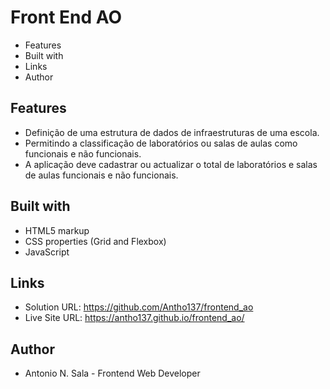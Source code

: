 # Front End AO

- Features
- Built with
- Links
- Author

## Features

- Definição de uma estrutura de dados de infraestruturas de uma escola.
- Permitindo a classificação de laboratórios ou salas de aulas como funcionais e não funcionais.
- A aplicação deve cadastrar ou actualizar o total de laboratórios e salas de aulas funcionais e não funcionais.

## Built with

- HTML5 markup 
- CSS properties (Grid and Flexbox)
- JavaScript

## Links

- Solution URL: https://github.com/Antho137/frontend_ao
- Live Site URL: https://antho137.github.io/frontend_ao/

## Author

- Antonio N. Sala - Frontend Web Developer